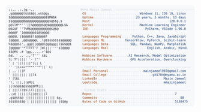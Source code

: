 <picture>
  <source srcset="https://raw.githubusercontent.com/mmazinjameel/mmazinjameel/main/dark_mode.svg?v=1744992714" media="(prefers-color-scheme: dark)">
  <img src="https://raw.githubusercontent.com/mmazinjameel/mmazinjameel/main/light_mode.svg?v=1744992714">
</picture>
